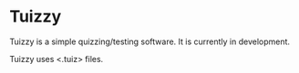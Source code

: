 # Tuizzy
Tuizzy is a simple quizzing/testing software.
It is currently in development.

Tuizzy uses <.tuiz> files.
